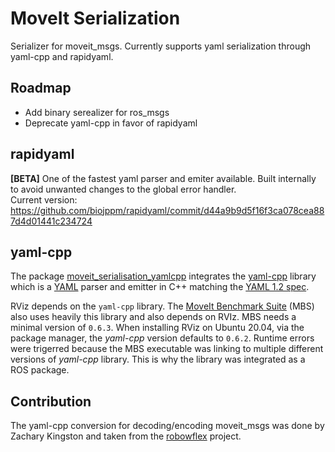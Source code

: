 # MoveIt Serialization

Serializer for moveit_msgs. Currently supports yaml serialization through yaml-cpp and rapidyaml.


## Roadmap
- Add binary serealizer for ros_msgs
- Deprecate yaml-cpp in favor of rapidyaml

## rapidyaml
**[BETA]** One of the fastest yaml parser and emiter available. Built internally to avoid unwanted changes to the global error handler.<br>
Current version: https://github.com/biojppm/rapidyaml/commit/d44a9b9d5f16f3ca078cea887d4d01441c234724


## yaml-cpp

The package [moveit\_serialisation\_yamlcpp](./yaml-cpp) integrates the [yaml-cpp](https://github.com/jbeder/yaml-cpp) library which is a [YAML](http://www.yaml.org/) parser and emitter in C++ matching the [YAML 1.2 spec](http://www.yaml.org/spec/1.2/spec.html).


RViz depends on the `yaml-cpp` library. The [MoveIt Benchmark Suite](https://github.com/captain-yoshi/moveit_benchmark_suite) (MBS) also uses heavily this library and also depends on RVIz. MBS needs a minimal version of `0.6.3`. When installing RViz on Ubuntu 20.04, via the package manager, the *yaml-cpp* version defaults to `0.6.2`. Runtime errors were trigerred because the MBS executable was linking to multiple different versions of *yaml-cpp* library. This is why the library was integrated as a ROS package.


## Contribution

The yaml-cpp conversion for decoding/encoding moveit_msgs was done by Zachary Kingston and taken from the [robowflex](https://github.com/KavrakiLab/robowflex) project.
